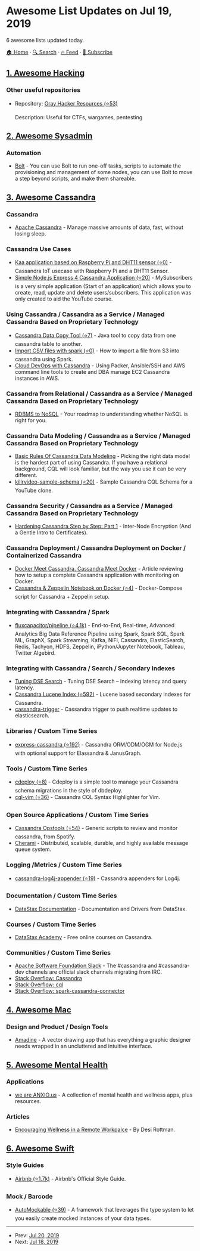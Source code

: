 # Awesome List Updates on Jul 19, 2019

6 awesome lists updated today.

[🏠 Home](/README.md) · [🔍 Search](https://test.trackawesomelist.com/search/) · [🔥 Feed](https://test.trackawesomelist.com/rss.xml) · [📮 Subscribe](https://trackawesomelist.us17.list-manage.com/subscribe?u=d2f0117aa829c83a63ec63c2f&id=36a103854c)



## [1. Awesome Hacking](/content/Hack-with-Github/Awesome-Hacking/README.md)

### Other useful repositories

- Repository: [Gray Hacker Resources (⭐53)](https://github.com/bt3gl/Gray-Hacker-Resources)

  Description: Useful for CTFs, wargames, pentesting



## [2. Awesome Sysadmin](/content/awesome-foss/awesome-sysadmin/README.md)

### Automation

*   [Bolt](https://puppet.com/products/bolt) - You can use Bolt to run one-off tasks, scripts to automate the provisioning and management of some nodes, you can use Bolt to move a step beyond scripts, and make them shareable.

## [3. Awesome Cassandra](/content/Anant/awesome-cassandra/README.md)

### Cassandra

*   [Apache Cassandra](http://cassandra.apache.org/) - Manage massive amounts of data, fast, without losing sleep.

### Cassandra Use Cases

*   [Kaa application based on Raspberry Pi and DHT11 sensor (⭐0)](https://github.com/pyroalf/kaa-cassandra-sample) - Cassandra IoT usecase with Raspberry Pi and a DHT11 Sensor.
*   [Simple Node.js Express 4 Cassandra Application (⭐20)](https://github.com/bradtraversy/mysubscribers) - MySubscribers is a very simple application (Start of an application) which allows you to create, read, update and delete users/subscribers. This application was only created to aid the YouTube course.

### Using Cassandra / Cassandra as a Service / Managed Cassandra Based on Proprietary Technology

*   [Cassandra Data Copy Tool (⭐7)](https://github.com/wildengineer/cassandra-data-copy-tool) - Java tool to copy data from one cassandra table to another.
*   [Import CSV files with spark (⭐0)](https://github.com/markthebault/importCSVSparkCassandra) - How to import a file from S3 into cassandra using Spark.
*   [Cloud DevOps with Cassandra](http://cloudurable.com/blog/aws-ansible-packer-ssh-for-devops/index.html) - Using Packer, Ansible/SSH and AWS command line tools to create and DBA manage EC2 Cassandra instances in AWS.

### Cassandra from Relational / Cassandra as a Service / Managed Cassandra Based on Proprietary Technology

*   [RDBMS to NoSQL](http://www.datastax.com/relational-database-to-nosql) - Your roadmap to understanding whether NoSQL is right for you.

### Cassandra Data Modeling / Cassandra as a Service / Managed Cassandra Based on Proprietary Technology

*   [Basic Rules Of Cassandra Data Modeling](http://www.datastax.com/dev/blog/basic-rules-of-cassandra-data-modeling) - Picking the right data model is the hardest part of using Cassandra. If you have a relational background, CQL will look familiar, but the way you use it can be very different.
*   [killrvideo-sample-schema (⭐20)](https://github.com/pmcfadin/killrvideo-sample-schema) - Sample Cassandra CQL Schema for a YouTube clone.

### Cassandra Security / Cassandra as a Service / Managed Cassandra Based on Proprietary Technology

*   [Hardening Cassandra Step by Step: Part 1](http://thelastpickle.com/blog/2015/09/30/hardening-cassandra-step-by-step-part-1-server-to-server.html) - Inter-Node Encryption (And a Gentle Intro to Certificates).

### Cassandra Deployment / Cassandra Deployment on Docker / Containerized Cassandra

*   [Docker Meet Cassandra. Cassandra Meet Docker](http://thelastpickle.com/blog/2018/01/23/docker-meet-cassandra.html) - Article reviewing how to setup a complete Cassandra application with monitoring on Docker.
*   [Cassandra & Zeppelin Notebook on Docker (⭐4)](https://github.com/academyofdata/cassandra-zeppelin) - Docker-Compose script for Cassandra + Zeppelin setup.

### Integrating with Cassandra / Spark

*   [fluxcapacitor/pipeline (⭐4.1k)](https://github.com/fluxcapacitor/pipeline) - End-to-End, Real-time, Advanced Analytics Big Data Reference Pipeline using Spark, Spark SQL, Spark ML, GraphX, Spark Streaming, Kafka, NiFi, Cassandra, ElasticSearch, Redis, Tachyon, HDFS, Zeppelin, iPython/Jupyter Notebook, Tableau, Twitter Algebird.

### Integrating with Cassandra / Search / Secondary Indexes

*   [Tuning DSE Search](http://www.datastax.com/dev/blog/tuning-dse-search) - Tuning DSE Search – Indexing latency and query latency.
*   [Cassandra Lucene Index (⭐592)](https://github.com/Stratio/cassandra-lucene-index) - Lucene based secondary indexes for Cassandra.
*   [cassandra-trigger](https://github.com/gradeup/cassandra-trigger) - Cassandra trigger to push realtime updates to elasticsearch.

### Libraries / Custom Time Series

*   [express-cassandra (⭐192)](https://github.com/masumsoft/express-cassandra) - Cassandra ORM/ODM/OGM for Node.js with optional support for Elassandra & JanusGraph.

### Tools / Custom Time Series

*   [cdeploy (⭐8)](https://github.com/rackerlabs/cdeploy) - Cdeploy is a simple tool to manage your Cassandra schema migrations in the style of dbdeploy.
*   [cql-vim (⭐36)](https://github.com/elubow/cql-vim) - Cassandra CQL Syntax Highlighter for Vim.

### Open Source Applications / Custom Time Series

*   [Cassandra Opstools (⭐54)](https://github.com/spotify/cassandra-opstools) - Generic scripts to review and monitor cassandra, from Spotify.
*   [Cherami](https://eng.uber.com/cherami/) - Distributed, scalable, durable, and highly available message queue system.

### Logging /Metrics / Custom Time Series

*   [cassandra-log4j-appender (⭐19)](https://github.com/datastax/cassandra-log4j-appender) - Cassandra appenders for Log4j.

### Documentation / Custom Time Series

*   [DataStax Documentation](http://docs.datastax.com/en/landing_page/doc/landing_page/current.html) - Documentation and Drivers from DataStax.

### Courses / Custom Time Series

*   [DataStax Academy](https://academy.datastax.com/) - Free online courses on Cassandra.

### Communities / Custom Time Series

*   [Apache Software Foundation Slack](https://s.apache.org/slack-invite) - The #cassandra and #cassandra-dev channels are official slack channels migrating from IRC.
*   [Stack Overflow: Cassandra](https://stackoverflow.com/questions/tagged/cassandra)
*   [Stack Overflow: cql](https://stackoverflow.com/questions/tagged/cql)
*   [Stack Overflow: spark-cassandra-connector](https://stackoverflow.com/questions/tagged/spark-cassandra-connector)

## [4. Awesome Mac](/content/jaywcjlove/awesome-mac/README.md)

### Design and Product / Design Tools

*   [Amadine](https://amadine.com) - A vector drawing app that has everything a graphic designer needs wrapped in an uncluttered and intuitive interface.

## [5. Awesome Mental Health](/content/dreamingechoes/awesome-mental-health/README.md)

### Applications

*   [we are ANXIO.us](http://weareanxio.us) - A collection of mental health and wellness apps, plus resources.

### Articles

*   [Encouraging Wellness in a Remote Workpalce](https://dev.to/desi/encouraging-wellness-in-a-remote-workplace-17m5) - By Desi Rottman.

## [6. Awesome Swift](/content/matteocrippa/awesome-swift/README.md)

### Style Guides

*   [Airbnb (⭐1.7k)](https://github.com/airbnb/swift) - Airbnb's Official Style Guide.

### Mock / Barcode

*   [AutoMockable (⭐39)](https://github.com/vincent-pradeilles/AutoMocker) - A framework that leverages the type system to let you easily create mocked instances of your data types.

---

- Prev: [Jul 20, 2019](/content/2019/07/20/README.md)
- Next: [Jul 18, 2019](/content/2019/07/18/README.md)